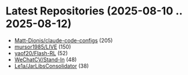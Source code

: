 # Latest Repositories (2025-08-10 .. 2025-08-12)

- [Matt-Dionis/claude-code-configs](https://github.com/Matt-Dionis/claude-code-configs) (205)
- [mursor1985/LIVE](https://github.com/mursor1985/LIVE) (150)
- [yaof20/Flash-RL](https://github.com/yaof20/Flash-RL) (52)
- [WeChatCV/Stand-In](https://github.com/WeChatCV/Stand-In) (48)
- [Le1a/JarLibsConsolidator](https://github.com/Le1a/JarLibsConsolidator) (38)
